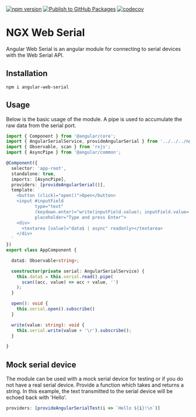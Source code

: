 [![npm version](https://badge.fury.io/js/angular-web-serial.svg?icon=si%3Anpm)](https://badge.fury.io/js/angular-web-serial)
[![Publish to GitHub Packages](https://github.com/mattfors/ngx-web-serial/actions/workflows/build.yml/badge.svg)](https://github.com/mattfors/ngx-web-serial/actions/workflows/build.yml)
[![codecov](https://codecov.io/github/mattfors/ngx-web-serial/graph/badge.svg?token=GRL2B8OCW5)](https://codecov.io/github/mattfors/ngx-web-serial)

# NGX Web Serial

Angular Web Serial is an angular module for connecting to serial devices with the Web Serial API.

## Installation

```shell
npm i angular-web-serial 
```

## Usage
Below is the basic usage of the module. A pipe is used to accumulate the raw data from the serial port. 
```typescript
import { Component } from '@angular/core';
import { AngularSerialService, provideAngularSerial } from '../../../ngx-web-serial/src';
import { Observable, scan } from 'rxjs';
import { AsyncPipe } from '@angular/common';

@Component({
  selector: 'app-root',
  standalone: true,
  imports: [AsyncPipe],
  providers: [provideAngularSerial()],
  template: `
    <button (click)="open()">Open</button>
    <input #inputField
           type="text"
           (keydown.enter)="write(inputField.value); inputField.value=''"
           placeholder="Type and press Enter">
    <div>
      <textarea [value]="data$ | async" readonly></textarea>
    </div>
  `
})
export class AppComponent {

  data$: Observable<string>;

  constructor(private serial: AngularSerialService) {
    this.data$ = this.serial.read().pipe(
      scan((acc, value) => acc + value, '')
    );
  }

  open(): void {
    this.serial.open().subscribe()
  }

  write(value: string): void {
    this.serial.write(value + '\r').subscribe();
  }

}

```

## Mock serial device
The module can be used with a mock serial device for testing or if you do not have a real serial device. Provide a function which takes and returns a string. In this example, the text transmitted to the serial device will be echoed back with 'Hello'.  
```typescript
providers: [provideAngularSerialTest(i => `Hello ${i}!\n`)]
```
